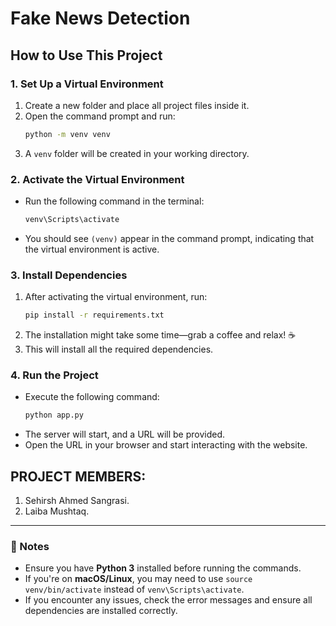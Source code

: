 # Fake News Detection

## How to Use This Project

### 1. Set Up a Virtual Environment
1. Create a new folder and place all project files inside it.
2. Open the command prompt and run:
   ```sh
   python -m venv venv
   ```
3. A `venv` folder will be created in your working directory.

### 2. Activate the Virtual Environment
- Run the following command in the terminal:
  ```sh
  venv\Scripts\activate
  ```  
- You should see `(venv)` appear in the command prompt, indicating that the virtual environment is active.

### 3. Install Dependencies
1. After activating the virtual environment, run:
   ```sh
   pip install -r requirements.txt
   ```
2. The installation might take some time—grab a coffee and relax! ☕
3. This will install all the required dependencies.

### 4. Run the Project
- Execute the following command:
  ```sh
  python app.py
  ```
- The server will start, and a URL will be provided.
- Open the URL in your browser and start interacting with the website.

## PROJECT MEMBERS:
1. Sehirsh Ahmed Sangrasi.
2. Laiba Mushtaq.

---

### 📌 Notes
- Ensure you have **Python 3** installed before running the commands.
- If you're on **macOS/Linux**, you may need to use `source venv/bin/activate` instead of `venv\Scripts\activate`.
- If you encounter any issues, check the error messages and ensure all dependencies are installed correctly.



